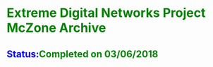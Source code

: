 <h1><font color="green">Extreme Digital Networks Project McZone Archive</font></h1>
<h2><font color="blue">Status:</font><font color="green">Completed on 03/06/2018</font><h2>


